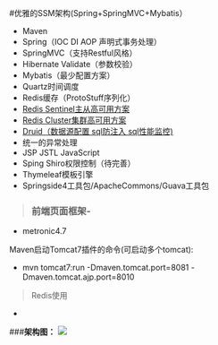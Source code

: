 #优雅的SSM架构(Spring+SpringMVC+Mybatis）
- Maven
- Spring（IOC DI AOP 声明式事务处理）
- SpringMVC（支持Restful风格）
- Hibernate Validate（参数校验）
- Mybatis（最少配置方案）
- Quartz时间调度
- Redis缓存（ProtoStuff序列化）
- [Redis Sentinel主从高可用方案](http://wosyingjun.iteye.com/blog/2289593)
- [Redis Cluster集群高可用方案](http://wosyingjun.iteye.com/blog/2289220)
- [Druid（数据源配置 sql防注入 sql性能监控)](http://wosyingjun.iteye.com/blog/2306139)
- 统一的异常处理
- JSP JSTL JavaScript
- Sping Shiro权限控制（待完善）
- Thymeleaf模板引擎
- Springside4工具包/ApacheCommons/Guava工具包

> ### 前端页面框架-

- metronic4.7

Maven启动Tomcat7插件的命令(可启动多个tomcat):

- mvn tomcat7:run -Dmaven.tomcat.port=8081 -Dmaven.tomcat.ajp.port=8010

> Redis使用

- ​

###**架构图：**
![](http://i.imgur.com/vc6iu0X.png)